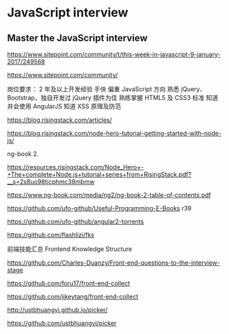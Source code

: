 # JavaScript interview  



## Master the JavaScript interview  


https://www.sitepoint.com/community/t/this-week-in-javascript-9-january-2017/249568


https://www.sitepoint.com/community/  



岗位要求：
2 年及以上开发经验
手快
偏重 JavaScript 方向
熟悉 jQuery、Bootstrap，独自开发过 jQuery 插件为佳
熟练掌握 HTML5 及 CSS3 标准
知道并会使用 AngularJS
知道 XSS 原理及防范


https://blog.risingstack.com/articles/



https://blog.risingstack.com/node-hero-tutorial-getting-started-with-node-js/





ng-book 2.

https://resources.risingstack.com/Node_Hero+-+The+complete+Node.js+tutorial+series+from+RisingStack.pdf?__s=2s8uo98tjcphmc38mbmw  


https://www.ng-book.com/media/ng2/ng-book-2-table-of-contents.pdf  

https://github.com/ufo-github/Useful-Programming-E-Books r39

https://github.com/ufo-github/angular2-torrents  




https://github.com/flashlizi/fks


前端技能汇总 Frontend Knowledge Structure  



https://github.com/Charles-Duanzy/Front-end-questions-to-the-interview-stage


https://github.com/foru17/front-end-collect

https://github.com/jikeytang/front-end-collect



http://ustbhuangyi.github.io/picker/

https://github.com/ustbhuangyi/picker








